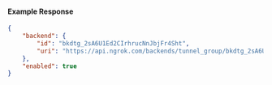 <!-- Code generated for API Clients. DO NOT EDIT. -->

#### Example Response

```json
{
	"backend": {
		"id": "bkdtg_2sA6U1Ed2CIrhrucNnJbjFr4Sht",
		"uri": "https://api.ngrok.com/backends/tunnel_group/bkdtg_2sA6U1Ed2CIrhrucNnJbjFr4Sht"
	},
	"enabled": true
}
```
